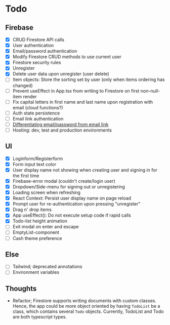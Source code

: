 # Todo

## Firebase

- [x] CRUD Firestore API calls
- [x] User authentication
- [x] Email/password authentication
- [x] Modify Firestore CRUD methods to use current user
- [x] Firestore security rules
- [x] Unregister
- [x] Delete user data upon unregister (user delete)
- [ ] Item objects: Store the sorting set by user (only when items ordering has changed)
- [ ] Prevent useEffect in App.tsx from writing to Firestore on first non-null-item render
- [ ] Fix capital letters in first name and last name upon registration with email (cloud functions?)
- [ ] Auth state persistence
- [ ] Email link authentication
- [ ] [Differentiating email/password from email link](https://firebase.google.com/docs/auth/web/email-link-auth?hl=en&authuser=0)
- [ ] Hosting: dev, test and production environments

## UI

- [x] Loginform/Registerform
- [x] Form input text color
- [x] User display name not showing when creating user and signing in for the first time
- [x] Firebase-error modal (couldn't create/login user)
- [x] Dropdown/Side-menu for signing out or unregistering
- [x] Loading screen when refreshing
- [x] React Context: Persist user display name on page reload
- [x] Prompt user for re-authentication upon pressing "unregister"
- [x] Drag n' drop items
- [x] App useEffect(): Do not execute setup code if rapid calls
- [x] Todo-list height animation
- [ ] Exit modal on enter and escape
- [ ] EmptyList-component
- [ ] Cash theme preference

## Else

- [ ] Tailwind; deprecated annotations
- [ ] Environment variables

## Thoughts

- Refactor; Firestore supports writing documents with custom classes. Hence, the app could be more object oriented by having `TodoList` be a class, which contains several `Todo` objects. Currently, TodoList and Todo are both typescript types.
